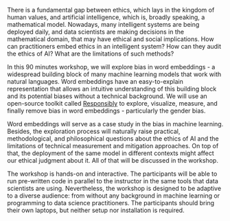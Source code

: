 There is a fundamental gap between ethics, which lays in the kingdom of human values, and artificial intelligence, which is, broadly speaking, a mathematical model. Nowadays, many intelligent systems are being deployed daily, and data scientists are making decisions in the mathematical domain, that may have ethical and social implications.
How can practitioners embed ethics in an intelligent system? How can they audit the ethics of AI? What are the limitations of such methods?

In this 90 minutes workshop, we will explore bias in word embeddings - a widespread building block of many machine learning models that work with natural languages. Word embeddings have an easy-to-explain representation that allows an intuitive understanding of this building block and its potential biases without a technical background.
We will use an open-source toolkit called [Responsibly](https://docs.responsibly.ai/) to explore, visualize, measure, and finally remove bias in word embeddings - particularly the gender bias.

Word embeddings will serve as a case study in the bias in machine learning. Besides, the exploration process will naturally raise practical, methodological, and philosophical questions about the ethics of AI and the limitations of technical measurement and mitigation approaches. On top of that, the deployment of the same model in different contexts might affect our ethical judgment about it. All of that will be discussed in the workshop.

The workshop is hands-on and interactive. The participants will be able to run pre-written code in parallel to the instructor in the same tools that data scientists are using. Nevertheless, the workshop is designed to be adaptive to a diverse audience: from without any background in machine learning or programming to data science practitioners. The participants should bring their own laptops,  but neither setup nor installation is required.
